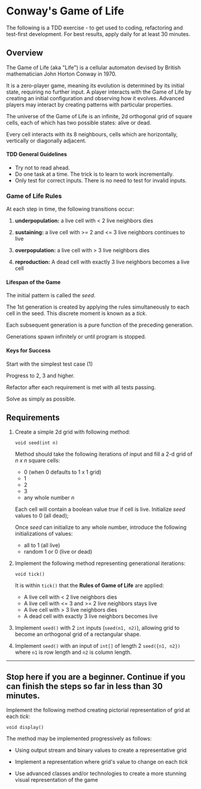 # Conway's Game of Life

 The following is a TDD exercise - to get used to coding, refactoring and test-first development. For best results, apply daily for at least 30 minutes.



## Overview

The Game of Life (aka "Life") is a cellular automaton devised by British mathematician John Horton Conway in 1970.

It is a zero-player game, meaning its evolution is determined by its initial state, requiring no further input.  A player interacts with the Game of Life by creating an initial configuration and observing how it evolves. Advanced players may interact by creating patterns with particular properties.

The universe of the Game of Life is an infinite, 2d orthogonal grid of square cells, each of which has two possible states: alive or dead.

Every cell interacts with its 8 neighbours, cells which are horizontally, vertically or diagonally adjacent.

#### TDD General Guidelines 

  * Try not to read ahead.
  * Do one task at a time. The trick is to learn to work incrementally.
  * Only test for correct inputs. There is no need to test for invalid inputs.

### Game of Life Rules
At each step in time, the following transitions occur:

   1. **underpopulation:** a live cell with < 2 live neighbors dies
   
   2. **sustaining:** a live cell with >= 2 and <= 3 live neighbors continues to live
   
   3. **overpopulation:** a live cell with > 3 live neighbors dies
   
   4. **reproduction:** A dead cell with exactly 3 live neighbors becomes a live cell


#### Lifespan of the Game
The initial pattern is called the _seed_.

The 1st generation is created by applying the rules simultaneously to each cell in the seed.  This discrete moment is known as a _tick_.

Each subsequent generation is a pure function of the preceding generation.

Generations spawn infinitely or until program is stopped. 

#### Keys for Success

Start with the simplest test case (1)

Progress to 2, 3 and higher.
       
Refactor after each requirement is met with all tests passing.

Solve as simply as possible.

## Requirements
1. Create a simple 2d grid with following method:
    
    ```void seed(int n)```
    
    Method should take the following iterations of input  and fill a 2-d grid of _n x n_ square cells:
     * 0 (when 0 defaults to 1 x 1 grid)
     * 1
     * 2
     * 3
     * any whole number _n_
    
    Each cell will contain a boolean value _true_ if cell is live. 
    Initialize _seed_ values to 0 (all dead);
    
    Once _seed_ can initialize to any whole number, introduce the following initializations of values:
     * all to 1 (all live)
     * random 1 or 0 (live or dead)
               
2. Implement the following method representing generational iterations:

    ```void tick()```
    
    It is within ```tick()``` that the **Rules of Game of Life** are applied:
        
    * A live cell with < 2 live neighbors dies
    * A live cell with <= 3 and >= 2 live neighbors stays live
    * A live cell with > 3 live neighbors dies
    * A dead cell with exactly 3 live neighbors becomes live

3. Implement ```seed()``` with 2 ```int``` inputs (```seed(n1, n2)```), allowing grid to become an orthogonal grid of a rectangular shape.

4. Implement ```seed()``` with an input of ```int[]``` of length 2 ```seed({n1, n2})``` where ```n1``` is row length and ```n2``` is column length.

 ---
Stop here if you are a beginner. Continue if you can finish the steps so far in less than 30 minutes.
 ---
Implement the following method creating pictorial representation of grid at each _tick_:
 
 ```void display()```
 
 The method may be implemented progressively as follows:
 
 * Using output stream and binary values to create a representative grid
     
 * Implement a representation where grid's value to change on each _tick_
 
 * Use advanced classes and/or technologies to create a more stunning visual representation of the game
     
